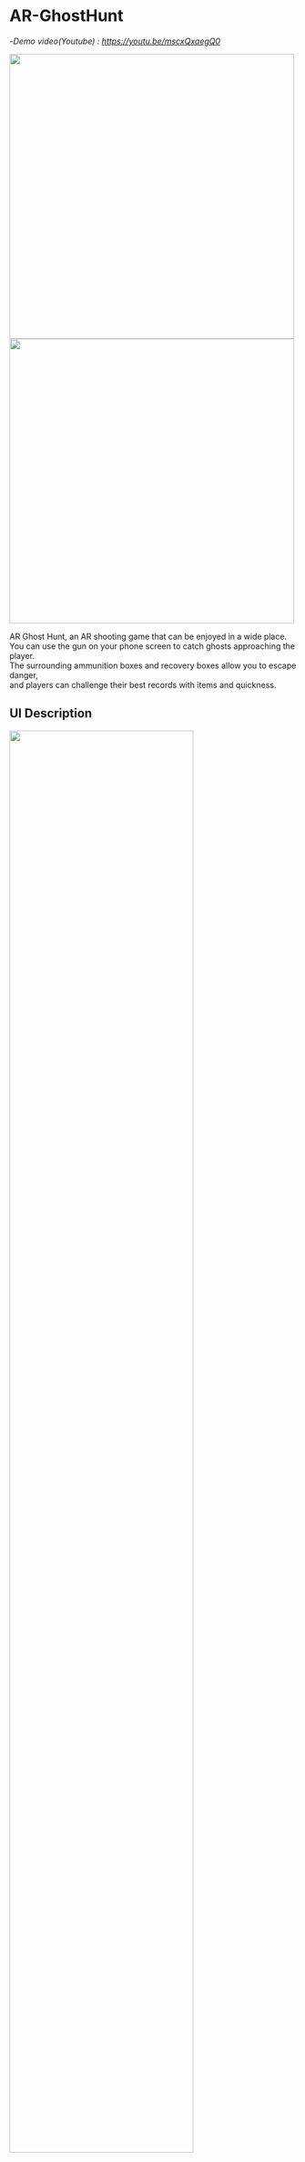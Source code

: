 # AR-GhostHunt

-*Demo video(Youtube) : https://youtu.be/mscxQxaegQ0*

<img height = 500px src=https://github.com/tnfpck0306/AR-GhostHunt/assets/76057758/d81157b2-c85e-4fdf-834d-178a5cc2f7fe>
<img height = 500px src=https://github.com/user-attachments/assets/5f0906e7-b40b-48dd-8f77-91f244d9dedf>

AR Ghost Hunt, an AR shooting game that can be enjoyed in a wide place.   
You can use the gun on your phone screen to catch ghosts approaching the player.   
The surrounding ammunition boxes and recovery boxes allow you to escape danger,    
and players can challenge their best records with items and quickness.

## UI Description
<img width = 80% src=https://github.com/tnfpck0306/AR-GhostHunt/assets/76057758/ea6ae209-87d3-461d-99dc-d112967a7d0b>

1. Mark the number of ghosts hunted in the text
2. Ammo left in the magazine & the entire remaining Ammo
3. A button for reloading ammo in the magazine
4. Visual representation of player's remaining health
5. A button for firing gun

## Key Feature
**Ghost** | **Gun shot** | **Ammo**
:-------------------------:|:-------------------------:|:-------------------------:
<img width = 250px src=https://github.com/tnfpck0306/AR-GhostHunt/assets/76057758/c9a4c09f-dc51-4e70-89dc-50de4981ab22> | <img width = 200px src=https://github.com/user-attachments/assets/ed23fc32-3b69-463f-bf22-efaa73117374> | <img width = 200px src=https://github.com/tnfpck0306/AR-GhostHunt/assets/76057758/754339c4-fec1-4190-a1ce-e0dfbdffdb81>
**Health Bar** | **Item** | **High Score**
<img width = 150px src=https://github.com/tnfpck0306/AR-GhostHunt/assets/76057758/460c93b3-df2f-4908-90a8-1ae19e364448> | <img width = 200px src=https://github.com/tnfpck0306/AR-GhostHunt/assets/76057758/82596d8c-d803-44f1-8e44-37d4b6c9b5f5> | <img width = 200px src=https://github.com/tnfpck0306/AR-GhostHunt/assets/76057758/07f5a199-7d4b-4f15-8a2d-4540394f5f6b>

- Ghosts appear around players to track them down
- Raycast and Line Renderer show the shooting trajectory, and the ghost has a hit effect
- You can check in real time about the remaining ammunition in the magazine and the total ammunition you have
- You can check the amount of health loss caused by ghosts
- If you get close to the item, you can get it, and the ammunition box can replenish the entire ammunition, and the health box can restore the player health
- You can check the highest score among the results of the game

**Player Skill** | **Setting**
  :-------------------------:|:-------------------------:
  <img width = 220px src=https://github.com/user-attachments/assets/42d1ddf2-1ecc-41df-a684-49cfa94637ed> | <img width = 250px src=https://github.com/user-attachments/assets/20975d95-6c61-47fc-b9ff-fd650fad121c>

  - The player can select one of three randomly determined skills. (If you click 1, you can see the detailed description of the selected skill, and if you click 2, you can select the skill.)
  - You can control the background sound and SFX in the setting window after you pause the current game. You can also play again or return to the main menu.

## Level Design
<img src=https://github.com/user-attachments/assets/d1920846-a404-4550-b6a7-28c091c27d7a>

- Ghost (Health 100, Damage 20, Speed 0.5)
- Brown Ghost (Health 150, Damage 40, Speed 0.3)
- Horn Ghost (Health 50, Damage 20, Speed 0.5, BLINK effect)
- Boss Ghost (Health 10 * player kill count, Damage instant kill, Speed 0.5

1. Basically, ghosts appear one by one.  
2. The speed of all ghosts per 5 kills increases by 0.1.  
3. 1 increase in the number of ghosts per 10 kills [over 10 kill -> 2 ghosts / over 20 kill -> 3 ghosts]  
4. Brown ghosts appear every 5 kills.  
5. Horned ghost appears to be one of three after 20 kills.  
6. Boss ghost appears every 25 kills.  

<br/><br/>
- Player (Health 100, Damage 50)
Select a skill for every 10 kills of the player

1. Player Attacks Increase by 20
2. Automatic bullet supply (5 supply every 5 seconds)
3. 50% increase in maximum health
4. Regeneration of health(four per kill)
5. Item Spawn Time Reduction by 15% (25 to 30) -> (21.25 to 25.5)
6. 20% increase item efficiency
7. Reduced ghost speed

## How to use it
*Running the app face-to-face with the phone camera at the user's eye level   
in a spacious place will allow you to play in a more appropriate environment.   
You can also hear spatial sounds better when you wear earphones and help you play better.*

## Environment
Unity `2022.3.4f1`   
AR Foundation `5.0.7`   
Google ARCore XR Plugin `5.0.7`   
